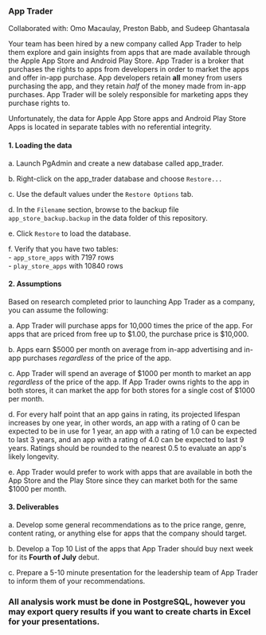 ### App Trader

Collaborated with: Omo Macaulay, Preston Babb, and Sudeep Ghantasala

Your team has been hired by a new company called App Trader to help them explore and gain insights from apps that are made available through the Apple App Store and Android Play Store. App Trader is a broker that purchases the rights to apps from developers in order to market the apps and offer in-app purchase. App developers retain **all** money from users purchasing the app, and they retain _half_ of the money made from in-app purchases. App Trader will be solely responsible for marketing apps they purchase rights to.  

Unfortunately, the data for Apple App Store apps and Android Play Store Apps is located in separate tables with no referential integrity.

#### 1. Loading the data
a. Launch PgAdmin and create a new database called app_trader.  

b. Right-click on the app_trader database and choose `Restore...`  

c. Use the default values under the `Restore Options` tab. 

d. In the `Filename` section, browse to the backup file `app_store_backup.backup` in the data folder of this repository.  

e. Click `Restore` to load the database.  

f. Verify that you have two tables:  
    - `app_store_apps` with 7197 rows  
    - `play_store_apps` with 10840 rows


#### 2. Assumptions
Based on research completed prior to launching App Trader as a company, you can assume the following:  

a. App Trader will purchase apps for 10,000 times the price of the app. For apps that are priced from free up to $1.00, the purchase price is $10,000.  

b. Apps earn $5000 per month on average from in-app advertising and in-app purchases _regardless_ of the price of the app.  

c. App Trader will spend an average of $1000 per month to market an app _regardless_ of the price of the app. If App Trader owns rights to the app in both stores, it can market the app for both stores for a single cost of $1000 per month.  

d. For every half point that an app gains in rating, its projected lifespan increases by one year, in other words, an app with a rating of 0 can be expected to be in use for 1 year, an app with a rating of 1.0 can be expected to last 3 years, and an app with a rating of 4.0 can be expected to last 9 years. Ratings should be rounded to the nearest 0.5 to evaluate an app's likely longevity.  

e. App Trader would prefer to work with apps that are available in both the App Store and the Play Store since they can market both for the same $1000 per month. 

#### 3. Deliverables
a. Develop some general recommendations as to the price range, genre, content rating, or anything else for apps that the company should target.  

b. Develop a Top 10 List of the apps that App Trader should buy next week for its **Fourth of July** debut.  

c. Prepare a 5-10 minute presentation for the leadership team of App Trader to inform them of your recommendations.



### All analysis work must be done in PostgreSQL, however you may export query results if you want to create charts in Excel for your presentations.
